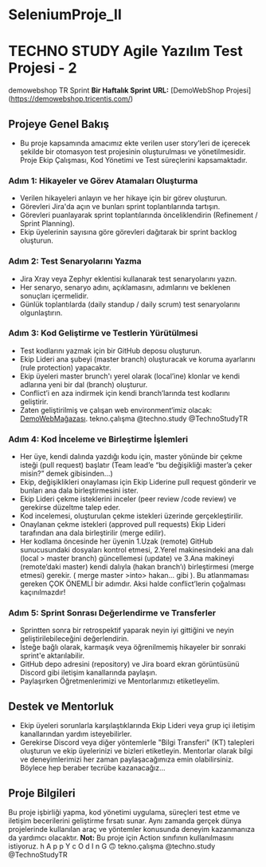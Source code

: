 # SeleniumProje_II
# TECHNO STUDY Agile Yazılım Test Projesi - 2
demowebshop TR Sprint
**Bir Haftalık Sprint**
**URL:** [DemoWebShop Projesi] (https://demowebshop.tricentis.com/)
## Projeye Genel Bakış
- Bu proje kapsamında amacımız ekte verilen user story’leri de içerecek şekilde bir
otomasyon test projesinin oluşturulması ve yönetilmesidir. Proje Ekip Çalışması, Kod
Yönetimi ve Test süreçlerini kapsamaktadır.
### Adım 1: Hikayeler ve Görev Atamaları Oluşturma
- Verilen hikayeleri anlayın ve her hikaye için bir görev oluşturun.
- Görevleri Jira'da açın ve bunları sprint toplantılarında tartışın.
- Görevleri puanlayarak sprint toplantılarında önceliklendirin (Refinement / Sprint
Planning).
- Ekip üyelerinin sayısına göre görevleri dağıtarak bir sprint backlog oluşturun.
### Adım 2: Test Senaryolarını Yazma
- Jira Xray veya Zephyr eklentisi kullanarak test senaryolarını yazın.
- Her senaryo, senaryo adını, açıklamasını, adımlarını ve beklenen sonuçları içermelidir.
- Günlük toplantılarda (daily standup / daily scrum) test senaryolarını olgunlaştırın.
### Adım 3: Kod Geliştirme ve Testlerin Yürütülmesi
- Test kodlarını yazmak için bir GitHub deposu oluşturun.
- Ekip Lideri ana şubeyi (master branch) oluşturacak ve koruma ayarlarını (rule protection)
yapacaktır.
- Ekip üyeleri master brunch'ı yerel olarak (local’ine) klonlar ve kendi adlarına yeni bir dal
(branch) oluşturur.
- Conflict’i en aza indirmek için kendi branch’larında test kodlarını geliştirir.
- Zaten geliştirilmiş ve çalışan web environment‘imiz olacak:
[DemoWebMağazası](https://demowebshop.tricentis.com/).
tekno.çalışma @techno.study @TechnoStudyTR
### Adım 4: Kod İnceleme ve Birleştirme İşlemleri
- Her üye, kendi dalında yazdığı kodu için, master yönünde bir çekme isteği (pull request)
başlatır (Team lead’e “bu değişikliği master’a çeker misin?” demek gibisinden…)
- Ekip, değişiklikleri onaylaması için Ekip Liderine pull request gönderir ve bunları ana dala
birleştirmesini ister.
- Ekip Lideri çekme isteklerini inceler (peer review /code review) ve gerekirse düzeltme
talep eder.
- Kod incelemesi, oluşturulan çekme istekleri üzerinde gerçekleştirilir.
- Onaylanan çekme istekleri (approved pull requests) Ekip Lideri tarafından ana dala
birleştirilir (merge edilir).
- Her kodlama öncesinde her üyenin 1.Uzak (remote) GitHub sunucusundaki dosyaları
kontrol etmesi, 2.Yerel makinesindeki ana dalı (local > master branch) güncellemesi
(update) ve 3.Ana makineyi (remote’daki master) kendi dalıyla (hakan branch’ı)
birleştirmesi (merge etmesi) gerekir. ( merge master >into> hakan… gibi ). Bu
atlanmaması gereken ÇOK ÖNEMLİ bir adımdır. Aksi halde conflict’lerin çoğalması
kaçınılmazdır!
### Adım 5: Sprint Sonrası Değerlendirme ve Transferler
- Sprintten sonra bir retrospektif yaparak neyin iyi gittiğini ve neyin geliştirilebileceğini
değerlendirin.
- İsteğe bağlı olarak, karmaşık veya öğrenilmemiş hikayeler bir sonraki sprint'e aktarılabilir.
- GitHub depo adresini (repository) ve Jira board ekran görüntüsünü Discord gibi iletişim
kanallarında paylaşın.
- Paylaşırken Öğretmenlerimizi ve Mentorlarımızı etiketleyelim.
## Destek ve Mentorluk
- Ekip üyeleri sorunlarla karşılaştıklarında Ekip Lideri veya grup içi iletişim kanallarından
yardım isteyebilirler.
- Gerekirse Discord veya diğer yöntemlerle "Bilgi Transferi" (KT) talepleri oluşturun ve ekip
üyelerinizi ve bizleri etiketleyin. Mentorlar olarak bilgi ve deneyimlerimizi her zaman
paylaşacağımıza emin olabilirsiniz. Böylece hep beraber tecrübe kazanacağız…
## Proje Bilgileri
Bu proje işbirliği yapma, kod yönetimi uygulama, süreçleri test etme ve iletişim becerilerini
geliştirme fırsatı sunar. Aynı zamanda gerçek dünya projelerinde kullanılan araç ve
yöntemler konusunda deneyim kazanmanıza da yardımcı olacaktır.
**Not:** Bu proje için Action sınıfının kullanılmasını istiyoruz.
h A p p Y c O d I n G 🙃
tekno.çalışma @techno.study @TechnoStudyTR
